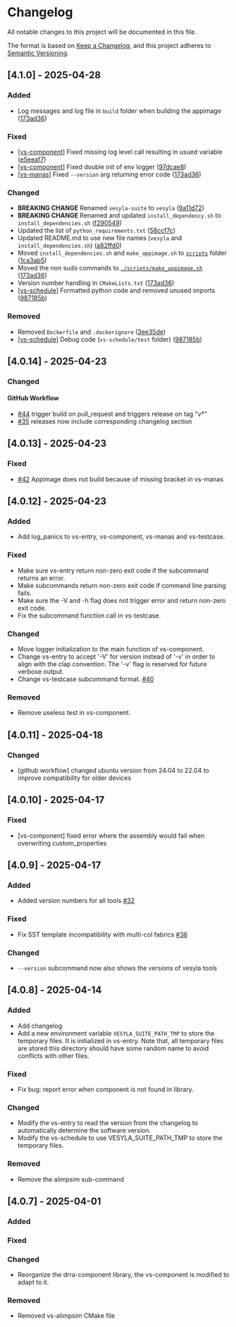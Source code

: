 # Changelog

All notable changes to this project will be documented in this file.

The format is based on [Keep a Changelog](https://keepachangelog.com/en/1.1.0/),
and this project adheres to [Semantic Versioning](https://semver.org/spec/v2.0.0.html).

## [4.1.0] - 2025-04-28

### Added

- Log messages and log file in `build` folder when building the appimage ([173ad36](https://github.com/silagokth/vesyla/commit/173ad3692efdd740b4a4c0df09cc1bd2ce033ebf))

### Fixed

- [[vs-component](./module/vs-component/)] Fixed missing log level call resulting in usued variable ([e5eeaf7](https://github.com/silagokth/vesyla/commit/e5eeaf747f5946236c882810fb54931e2ca497fe))
- [[vs-component](./module/vs-component/)] Fixed double init of env logger ([97dcae8](https://github.com/silagokth/vesyla/commit/97dcae8a1eab123db81ed26867c5a1642cfb7912))
- [[vs-manas](./module/vs-manas/)] Fixed `--version` arg returning error code ([173ad36](https://github.com/silagokth/vesyla/commit/173ad3692efdd740b4a4c0df09cc1bd2ce033ebf))

### Changed

- **BREAKING CHANGE** Renamed `vesyla-suite` to `vesyla` ([9a11d72](https://github.com/silagokth/vesyla/commit/9a11d72afe87d19b2a419d83e41330bed0403ed0))
- **BREAKING CHANGE** Renamed and updated `install_dependency.sh` to `install_dependencies.sh` ([f290549](https://github.com/silagokth/vesyla/commit/f290549ef4cb3d4e08782952ca87ddec52db5dcc))
- Updated the list of `python_requirements.txt` ([58ccf7c](https://github.com/silagokth/vesyla/commit/58ccf7c3efc725a8217a8eefb8e92a71f9b033dd))
- Updated README.md to use new file names (`vesyla` and `install_dependencies.sh`) ([a82ffd0](https://github.com/silagokth/vesyla/commit/a82ffd0780ad7868e108686ce6b854cd62fb6c8e))
- Moved `install_dependencies.sh` and `make_appimage.sh` to [`scripts`](./scripts/) folder ([1ca3ab5](https://github.com/silagokth/vesyla/commit/1ca3ab5ddb9e0a9a025469fc24aff9163b176f16))
- Moved the non sudo commands to [`./scripts/make_appimage.sh`](./scripts/make_appimage.sh) ([173ad36](https://github.com/silagokth/vesyla/commit/173ad3692efdd740b4a4c0df09cc1bd2ce033ebf))
- Version number handling in `CMakeLists.txt` ([173ad36](https://github.com/silagokth/vesyla/commit/173ad3692efdd740b4a4c0df09cc1bd2ce033ebf))
- [[vs-schedule](./module/vs-schedule/)] Formatted python code and removed unused imports ([987185b](https://github.com/silagokth/vesyla/commit/987185bffbbac8e8870f00aee564424d7031b46f))

### Removed

- Removed `Dockerfile` and `.dockerignore` ([3ee35de](https://github.com/silagokth/vesyla/commit/3ee35dea32b1d6d29657c20f62657873116c4ae4))
- [[vs-schedule](./module/vs-schedule/)] Debug code (`vs-schedule/test` folder) ([987185b](https://github.com/silagokth/vesyla/commit/987185bffbbac8e8870f00aee564424d7031b46f))

## [4.0.14] - 2025-04-23

### Changed

#### GitHub Workflow

- [#44](https://github.com/silagokth/vesyla/issues/44) trigger build on pull_request and triggers release on tag "v*"
- [#35](https://github.com/silagokth/vesyla/issues/35) releases now include corresponding changelog section

## [4.0.13] - 2025-04-23

### Fixed

- [#42](https://github.com/silagokth/vesyla/issues/42) Appimage does not build because of missing bracket in vs-manas

## [4.0.12] - 2025-04-23

### Added

- Add log_panics to vs-entry, vs-component, vs-manas and vs-testcase.

### Fixed

- Make sure vs-entry return non-zero exit code if the subcommand returns an error.
- Make subcommands return non-zero exit code if command line parsing fails.
- Make sure the -V and -h flag does not trigger error and return non-zero exit code.
- Fix the subcommand function call in vs-testcase.

### Changed

- Move logger initialization to the main function of vs-component.
- Change vs-entry to accept '-V' for version instead of '-v' in order to align with the clap
  convention. The '-v' flag is reserved for future verbose output.
- Change vs-testcase subcommand format. [#40](https://github.com/silagokth/vesyla/issues/40)

### Removed

- Remove useless test in vs-component.

## [4.0.11] - 2025-04-18

### Changed

- [github workflow] changed ubuntu version from 24.04 to 22.04 to improve compatibility for older devices

## [4.0.10] - 2025-04-17

### Fixed

- [vs-component] fixed error where the assembly would fail when overwriting custom_properties

## [4.0.9] - 2025-04-17

### Added

- Added version numbers for all tools [#32](https://github.com/silagokth/vesyla/issues/32)

### Fixed

- Fix SST template incompatibility with multi-col fabrics [#36](https://github.com/silagokth/vesyla/issues/36)

### Changed

- `--version` subcommand now also shows the versions of vesyla tools

## [4.0.8] - 2025-04-14

### Added

- Add changelog
- Add a new environment variable `VESYLA_SUITE_PATH_TMP` to store the temporary files. It is initialized in vs-entry. Note that, all temporary files are stored this directory should have some random name to avoid conflicts with other files.

### Fixed

- Fix bug: report error when component is not found in library.

### Changed

- Modify the vs-entry to read the version from the changelog to automatically determine the software version.
- Modify the vs-schedule to use VESYLA_SUITE_PATH_TMP to store the temporary files.

### Removed

- Remove the alimpsim sub-command

## [4.0.7] - 2025-04-01

### Added

### Fixed

### Changed

- Reorganize the drra-component library, the vs-component is modified to adapt to it.

### Removed

- Removed vs-alimpsim CMake file
